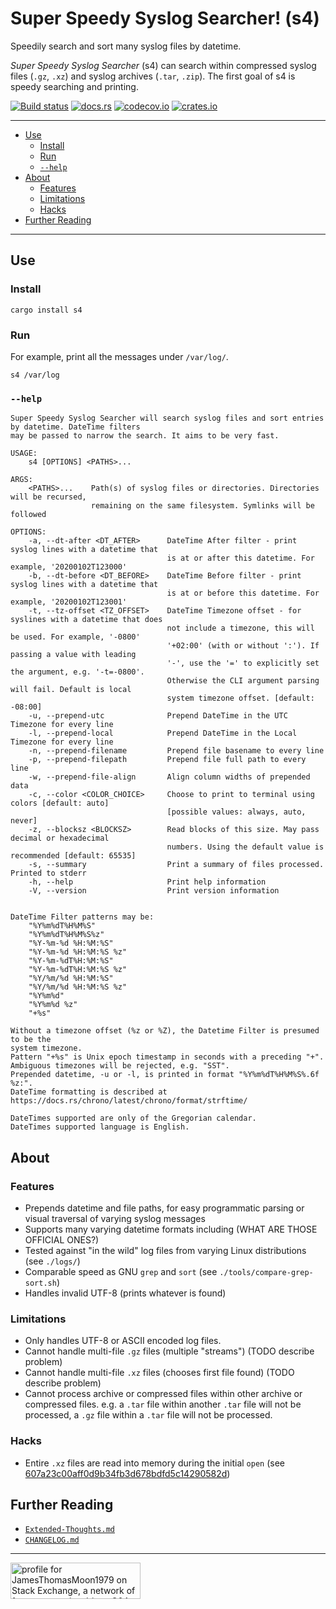 # Super Speedy Syslog Searcher! (s4)<!-- omit in TOC -->

Speedily search and sort many syslog files by datetime.

_Super Speedy Syslog Searcher_ (s4) can search within compressed syslog files
(`.gz`, `.xz`) and syslog archives (`.tar`, `.zip`).
The first goal of s4 is speedy searching and printing.

[![Build status](https://github.com/jtmoon79/super-speedy-syslog-searcher/actions/workflows/rust.yml/badge.svg)](https://github.com/jtmoon79/super-speedy-syslog-searcher/actions?query=workflow%3Arust)
[![docs.rs](https://docs.rs/super-speedy-syslog-searcher/badge.svg)](https://docs.rs/super-speedy-syslog-searcher)
[![codecov.io](https://codecov.io/gh/jtmoon79/super-speedy-syslog-searcher/branch/main/graph/badge.svg?token=Q2OXTL7U02)](https://codecov.io/gh/jtmoon79/super-speedy-syslog-searcher)
[![crates.io](https://img.shields.io/crates/v/super-speedy-syslog-searcher.svg)](https://crates.io/crates/super-speedy-syslog-searcher)

---

<!-- TOC generated by Markdown All In One -->

- [Use](#use)
  - [Install](#install)
  - [Run](#run)
  - [`--help`](#--help)
- [About](#about)
  - [Features](#features)
  - [Limitations](#limitations)
  - [Hacks](#hacks)
- [Further Reading](#further-reading)

---

## Use

### Install

```text
cargo install s4
```

### Run

For example, print all the messages under `/var/log/`.

```text
s4 /var/log
```

### `--help`

```text
Super Speedy Syslog Searcher will search syslog files and sort entries by datetime. DateTime filters
may be passed to narrow the search. It aims to be very fast.

USAGE:
    s4 [OPTIONS] <PATHS>...

ARGS:
    <PATHS>...    Path(s) of syslog files or directories. Directories will be recursed,
                  remaining on the same filesystem. Symlinks will be followed

OPTIONS:
    -a, --dt-after <DT_AFTER>      DateTime After filter - print syslog lines with a datetime that
                                   is at or after this datetime. For example, '20200102T123000'
    -b, --dt-before <DT_BEFORE>    DateTime Before filter - print syslog lines with a datetime that
                                   is at or before this datetime. For example, '20200102T123001'
    -t, --tz-offset <TZ_OFFSET>    DateTime Timezone offset - for syslines with a datetime that does
                                   not include a timezone, this will be used. For example, '-0800'
                                   '+02:00' (with or without ':'). If passing a value with leading
                                   '-', use the '=' to explicitly set the argument, e.g. '-t=-0800'.
                                   Otherwise the CLI argument parsing will fail. Default is local
                                   system timezone offset. [default: -08:00]
    -u, --prepend-utc              Prepend DateTime in the UTC Timezone for every line
    -l, --prepend-local            Prepend DateTime in the Local Timezone for every line
    -n, --prepend-filename         Prepend file basename to every line
    -p, --prepend-filepath         Prepend file full path to every line
    -w, --prepend-file-align       Align column widths of prepended data
    -c, --color <COLOR_CHOICE>     Choose to print to terminal using colors [default: auto]
                                   [possible values: always, auto, never]
    -z, --blocksz <BLOCKSZ>        Read blocks of this size. May pass decimal or hexadecimal
                                   numbers. Using the default value is recommended [default: 65535]
    -s, --summary                  Print a summary of files processed. Printed to stderr
    -h, --help                     Print help information
    -V, --version                  Print version information


DateTime Filter patterns may be:
    "%Y%m%dT%H%M%S"
    "%Y%m%dT%H%M%S%z"
    "%Y-%m-%d %H:%M:%S"
    "%Y-%m-%d %H:%M:%S %z"
    "%Y-%m-%dT%H:%M:%S"
    "%Y-%m-%dT%H:%M:%S %z"
    "%Y/%m/%d %H:%M:%S"
    "%Y/%m/%d %H:%M:%S %z"
    "%Y%m%d"
    "%Y%m%d %z"
    "+%s"

Without a timezone offset (%z or %Z), the Datetime Filter is presumed to be the
system timezone.
Pattern "+%s" is Unix epoch timestamp in seconds with a preceding "+".
Ambiguous timezones will be rejected, e.g. "SST".
Prepended datetime, -u or -l, is printed in format "%Y%m%dT%H%M%S%.6f %z:".
DateTime formatting is described at https://docs.rs/chrono/latest/chrono/format/strftime/

DateTimes supported are only of the Gregorian calendar.
DateTimes supported language is English.
```

## About

### Features

- Prepends datetime and file paths, for easy programmatic parsing or visual
  traversal of varying syslog messages
- Supports many varying datetime formats including (WHAT ARE THOSE OFFICIAL ONES?)
- Tested against "in the wild" log files from varying Linux distributions
  (see `./logs/`)
- Comparable speed as GNU `grep` and `sort`
  (see `./tools/compare-grep-sort.sh`)
- Handles invalid UTF-8 (prints whatever is found)

### Limitations

- Only handles UTF-8 or ASCII encoded log files.
- Cannot handle multi-file `.gz` files (multiple "streams")
  (TODO describe problem)
- Cannot handle multi-file `.xz` files (chooses first file found)
  (TODO describe problem)
- Cannot process archive or compressed files within other archive or compressed
  files.
  e.g. a `.tar` file within another `.tar` file will not be processed, a `.gz`
  file within a `.tar` file will not be processed.

### Hacks

- Entire `.xz` files are read into memory during the initial `open` (see [607a23c00aff0d9b34fb3d678bdfd5c14290582d](https://github.com/jtmoon79/super-speedy-syslog-searcher/commit/607a23c00aff0d9b34fb3d678bdfd5c14290582d#diff-a23d01b527ccc36fa0336ab1789a2f5d2567f21e93c5708b0e5b46ae9f3a708cR783-R836))

## Further Reading

- [`Extended-Thoughts.md`](./Extended-Thoughts.md)
- [`CHANGELOG.md`](./CHANGELOG.md)

---

<a href="https://stackexchange.com/users/216253/jamesthomasmoon1979"><img src="https://stackexchange.com/users/flair/216253.png" width="208" height="58" alt="profile for JamesThomasMoon1979 on Stack Exchange, a network of free, community-driven Q&amp;A sites" title="profile for JamesThomasMoon1979 on Stack Exchange, a network of free, community-driven Q&amp;A sites" /></a>
